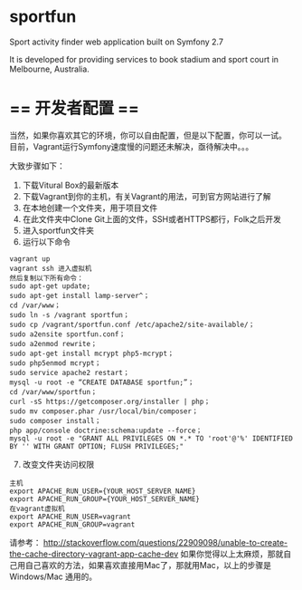 sportfun
========
Sport activity finder web application built on Symfony 2.7

It is developed for providing services to book stadium and sport court in Melbourne, Australia.

== 开发者配置 ==
========
当然，如果你喜欢其它的环境，你可以自由配置，但是以下配置，你可以一试。
目前，Vagrant运行Symfony速度慢的问题还未解决，亟待解决中。。。

大致步骤如下：
1. 下载Vitural Box的最新版本
2. 下载Vagrant到你的主机，有关Vagrant的用法，可到官方网站进行了解
3. 在本地创建一个文件夹，用于项目文件
4. 在此文件夹中Clone Git上面的文件，SSH或者HTTPS都行，Folk之后开发
5. 进入sportfun文件夹
6. 运行以下命令
```
vagrant up
vagrant ssh 进入虚拟机
然后复制以下所有命令：
sudo apt-get update;
sudo apt-get install lamp-server^；
cd /var/www；
sudo ln -s /vagrant sportfun；
sudo cp /vagrant/sportfun.conf /etc/apache2/site-available/；
sudo a2ensite sportfun.conf；
sudo a2enmod rewrite；
sudo apt-get install mcrypt php5-mcrypt；
sudo php5enmod mcrypt；
sudo service apache2 restart；
mysql -u root -e “CREATE DATABASE sportfun;”；
cd /var/www/sportfun；
curl -sS https://getcomposer.org/installer | php；
sudo mv composer.phar /usr/local/bin/composer；
sudo composer install；
php app/console doctrine:schema:update --force；
mysql -u root -e "GRANT ALL PRIVILEGES ON *.* TO 'root'@'%' IDENTIFIED BY '' WITH GRANT OPTION; FLUSH PRIVILEGES;"
```


7. 改变文件夹访问权限
```
主机
export APACHE_RUN_USER={YOUR_HOST_SERVER_NAME}
export APACHE_RUN_GROUP={YOUR_HOST_SERVER_NAME}
在vagrant虚拟机
export APACHE_RUN_USER=vagrant
export APACHE_RUN_GROUP=vagrant
```
请参考： 
http://stackoverflow.com/questions/22909098/unable-to-create-the-cache-directory-vagrant-app-cache-dev
如果你觉得以上太麻烦，那就自己用自己喜欢的方法，如果喜欢直接用Mac了，那就用Mac，以上的步骤是Windows/Mac 通用的。
